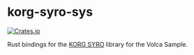 korg-syro-sys
=============

[![Crates.io](https://img.shields.io/crates/v/korg-syro-sys)](https://crates.io/crates/korg-syro-sys)

Rust bindings for the
[KORG SYRO](https://github.com/korginc/volcasample)
library for the Volca Sample.
